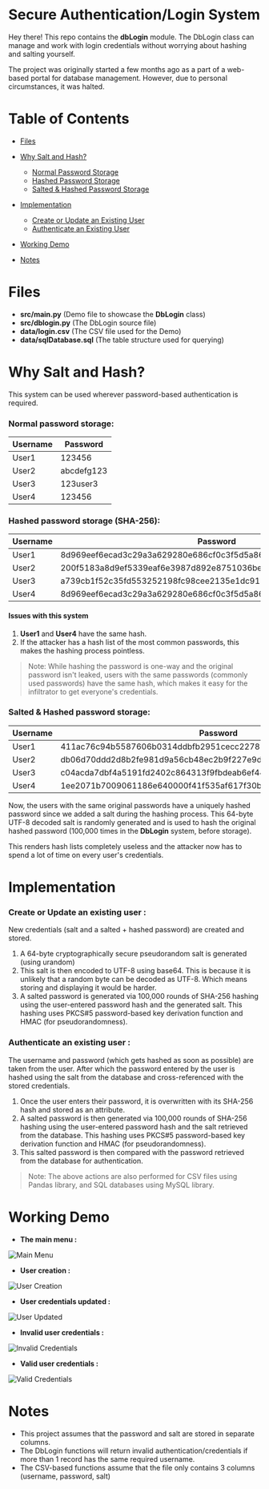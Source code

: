 
# Secure Authentication/Login System

Hey there! This repo contains the **dbLogin** module. The DbLogin class can manage and work with login credentials without worrying about hashing and salting yourself.

The project was originally started a few months ago as a part of a web-based portal for database management. However, due to personal circumstances, it was halted.

# Table of Contents

-  [Files](https://github.com/KaosElegent/database-login-system/tree/main#files)

-  [Why Salt and Hash?](https://github.com/KaosElegent/database-login-system/tree/main#why-salt-and-hash) 
   - [Normal Password Storage](https://github.com/KaosElegent/database-login-system/tree/main#normal-password-storage)
   - [Hashed Password Storage](https://github.com/KaosElegent/database-login-system/tree/main#hashed-password-storage-sha-256)
   - [Salted & Hashed Password Storage](https://github.com/KaosElegent/database-login-system/tree/main#salted--hashed-password-storage)

- [Implementation](#implementation)
  - [Create or Update an Existing User](https://github.com/KaosElegent/database-login-system/tree/main#create-or-update-an-existing-user-)
  - [Authenticate an Existing User](https://github.com/KaosElegent/database-login-system/tree/main#authenticate-an-existing-user-)

- [Working Demo](https://github.com/KaosElegent/database-login-system/tree/main#working-demo)

- [Notes](https://github.com/KaosElegent/database-login-system/tree/main#notes)

# Files

- **src/main.py** (Demo file to showcase the **DbLogin** class)
- **src/dblogin.py** (The DbLogin source file)
- **data/login.csv** (The CSV file used for the Demo)
- **data/sqlDatabase.sql** (The table structure used for querying)

# Why Salt and Hash?

This system can be used wherever password-based authentication is required.
### Normal password storage:

|Username|Password|
|-|-|
|User1|123456|
|User2|abcdefg123|
|User3|123user3|
|User4|123456|

### Hashed password storage (SHA-256):

|Username|Password|
|-|-|
|User1|8d969eef6ecad3c29a3a629280e686cf0c3f5d5a86aff3ca12020c923adc6c92|
|User2|200f5183a8d9ef5339eaf6e3987d892e8751036beaa158257c1b65d78e3fa0f2|
|User3|a739cb1f52c35fd553252198fc98cee2135e1dc912f6dd640d0a667f4981fd80|
|User4|8d969eef6ecad3c29a3a629280e686cf0c3f5d5a86aff3ca12020c923adc6c92|
 
#### Issues with this system
1) **User1** and **User4** have the same hash.
2) If the attacker has a hash list of the most common passwords, this makes the hashing process pointless.

> Note:
> While hashing the password is one-way and the original password isn't leaked, users with the same passwords (commonly used passwords) have the same hash, which makes it easy for the infiltrator to get everyone's credentials.

### Salted & Hashed password storage:

|Username|Password|Salt|
|-|-|-|
User1|411ac76c94b5587606b0314ddbfb2951cecc2278b85f14641f41f9092ac148e7|RCz7jheLX4mt+RZcRhf4IlOe+d9az0vMVQLnEMI1NV3lhO/v5Bdzd+FHf1fBfPHn
User2|db06d70ddd2d8b2fe981d9a56cb48ec2b9f227e9d79a05a56aeea8462e840bb0|2VvbCB7ix1RB2Es/kKKQzWLPqGIsTQZ+57C7yjdIpv5d+DjJEuApblgAJy3kNd+P
User3|c04acda7dbf4a5191fd2402c864313f9fbdeab6ef44913740692868902ceaaff|YHeYd9En6pV4N2kYEA6dh95ph7cSFoldTEHeaCiQn7Z8V5PxKtH8s8cMBxq6wDs9
User4|1ee2071b7009061186e640000f41f535af617f30b5e8305196df96c276cf1552|2C5eEgPe02O7/33x1at3hV5PyA2X+ogxP3A4egx44b79uzzTHYWcJnhX3yPAPrgB

Now, the users with the same original passwords have a uniquely hashed password since we added a salt during the hashing process. This 64-byte UTF-8 decoded salt is randomly generated and is used to hash the original hashed password (100,000 times in the **DbLogin** system, before storage).

This renders hash lists completely useless and the attacker now has to spend a lot of time on every user's credentials.

# Implementation

### Create or Update an existing user :
New credentials (salt and a salted + hashed password) are created and stored.

1) A 64-byte cryptographically secure pseudorandom salt is generated (using urandom)
2) This salt is then encoded to UTF-8 using base64. This is because it is unlikely that a random byte can be decoded as UTF-8. Which means storing and displaying it would be harder.
3) A salted password is generated via 100,000 rounds of SHA-256 hashing using the user-entered password hash and the generated salt. This hashing uses PKCS#5 password-based key derivation function and HMAC (for pseudorandomness).


### Authenticate an existing user :
The username and password (which gets hashed as soon as possible) are taken from the user. After which the password entered by the user is hashed using the salt from the database and cross-referenced with the stored credentials.

1) Once the user enters their password, it is overwritten with its SHA-256 hash and stored as an attribute.
2) A salted password is then generated via 100,000 rounds of SHA-256 hashing using the user-entered password hash and the salt retrieved from the database. This hashing uses PKCS#5 password-based key derivation function and HMAC (for pseudorandomness).
3) This salted password is then compared with the password retrieved from the database for authentication.

> Note:
> The above actions are also performed for CSV files using Pandas library, and SQL databases using MySQL library.

# Working Demo


- **The main menu :**

![Main Menu](https://github.com/KaosElegent/database-login-system/blob/main/images/mainMenu.png?raw=true)

- **User creation :**

![User Creation](https://github.com/KaosElegent/database-login-system/blob/main/images/addUser.png?raw=true)

- **User credentials updated :**

![User Updated](https://github.com/KaosElegent/database-login-system/blob/main/images/updateUser.png?raw=true)

- **Invalid user credentials :**

![Invalid Credentials](https://github.com/KaosElegent/database-login-system/blob/main/images/invalidLogin.png?raw=true)

- **Valid user credentials :**

![Valid Credentials](https://github.com/KaosElegent/database-login-system/blob/main/images/login.png?raw=true)  

# Notes

- This project assumes that the password and salt are stored in separate columns.
- The DbLogin functions will return invalid authentication/credentials if more than 1 record has the same required username.
- The CSV-based functions assume that the file only contains 3 columns (username, password, salt)
